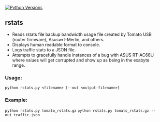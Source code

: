 [![Python Versions](https://img.shields.io/badge/python-3.10%20%7C%203.11-blue)](https://github.com/awsr/rstats-logger)


## rstats

- Reads rstats file backup bandwidth usage file created by Tomato USB (router firmware), Asuswrt-Merlin, and others.
- Displays human readable format to console.
- Logs traffic stats to a JSON file.
- Attempts to gracefully handle instances of a bug with ASUS RT-AC68U where values will get corrupted and show up as being in the exabyte range.

### Usage:
`python rstats.py <filename> [--out <output-filename>]`

### Example:
`python rstats.py tomato_rstats.gz`
`python rstats.py tomato_rstats.gz --out traffic.json`
